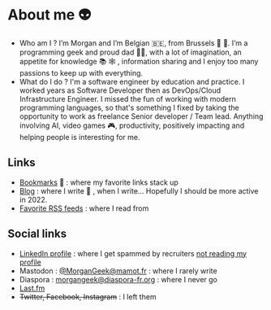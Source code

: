 # About me :alien:
- Who am I ? I’m Morgan and I’m Belgian :belgium:, from Brussels 🍻 🍫. I’m a programming geek and proud dad 👨‍🍼, with a lot of imagination, an appetite for knowledge 📚 🕸️ , information sharing and I enjoy too many passions to keep up with everything.
- What do I do ? I'm a software engineer by education and practice. I worked years as Software Developer then as DevOps/Cloud Infrastructure Engineer. I missed the fun of working with modern programming languages, so that's something I fixed by taking the opportunity to work as freelance Senior developer / Team lead. Anything involving AI, video games  🎮, productivity, positively impacting and helping people is interesting for me.

## Links
- [Bookmarks](https://github.com/MorganGeek/bookmarks/blob/master/README.md) :bookmark: : where my favorite links stack up
- [Blog](https://blog.morgangeek.be/) : where I write :brain: , when I write... Hopefully I should be more active in 2022.
- [Favorite RSS feeds](https://subworthy.com/@morgangeek) : where I read from

## Social links
- [LinkedIn profile](https://www.linkedin.com/in/morganwattiez/) : where I get spammed by recruiters [not reading my profile](https://morgangeek.be/blog/what-bugs-me-with-tech-recruiters/)
- Mastodon : [@MorganGeek@mamot.fr](https://mamot.fr/@MorganGeek) : where I rarely write
- Diaspora : morgangeek@diaspora-fr.org : where I never go
- [Last.fm](https://www.last.fm/fr/user/MorganGeek)
- ~~Twitter, Facebook, Instagram~~ : I left them
